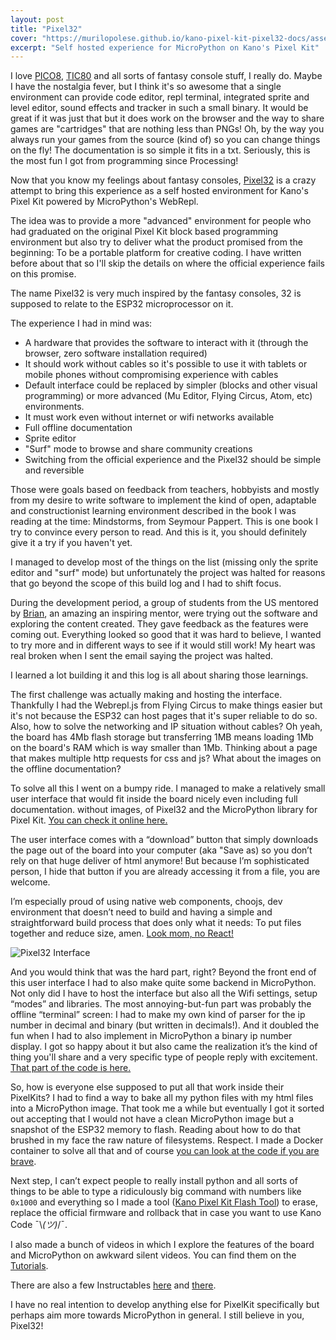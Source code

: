 ```yaml
---
layout: post
title: "Pixel32"
cover: "https://murilopolese.github.io/kano-pixel-kit-pixel32-docs/assets/pixel32_ui.png"
excerpt: "Self hosted experience for MicroPython on Kano's Pixel Kit"
---
```


I love [PICO8](https://www.lexaloffle.com/pico-8.php), [TIC80](https://tic.computer/) and all sorts of fantasy console stuff, I really do. Maybe I have the nostalgia fever, but I think it's so awesome that a single environment can provide code editor, repl terminal, integrated sprite and level editor, sound effects and tracker in such a small binary. It would be great if it was just that but it does work on the browser and the way to share games are "cartridges" that are nothing less than PNGs! Oh, by the way you always run your games from the source (kind of) so you can change things on the fly! The documentation is so simple it fits in a txt. Seriously, this is the most fun I got from programming since Processing!

Now that you know my feelings about fantasy consoles, [Pixel32](https://murilopolese.github.io/kano-pixel-kit-pixel32-docs/) is a crazy attempt to bring this experience as a self hosted environment for Kano's Pixel Kit powered by MicroPython's WebRepl.

The idea was to provide a more "advanced" environment for people who had graduated on the original Pixel Kit block based programming environment but also try to deliver what the product promised from the beginning: To be a portable platform for creative coding. I have written before about that so I'll skip the details on where the official experience fails on this promise.

The name Pixel32 is very much inspired by the fantasy consoles, 32 is supposed to relate to the ESP32 microprocessor on it.

The experience I had in mind was:

- A hardware that provides the software to interact with it (through the browser, zero software installation required)
- It should work without cables so it's possible to use it with tablets or mobile phones without compromising experience with cables
- Default interface could be replaced by simpler (blocks and other visual programming) or more advanced (Mu Editor, Flying Circus, Atom, etc) environments.
- It must work even without internet or wifi networks available
- Full offline documentation
- Sprite editor
- "Surf" mode to browse and share community creations
- Switching from the official experience and the Pixel32 should be simple and reversible

Those were goals based on feedback from teachers, hobbyists and mostly from my desire to write software to implement the kind of open, adaptable and constructionist learning environment described in the book I was reading at the time: Mindstorms, from Seymour Pappert. This is one book I try to convince every person to read. And this is it, you should definitely give it a try if you haven't yet.

I managed to develop most of the things on the list (missing only the sprite editor and "surf" mode) but unfortunately the project was halted for reasons that go beyond the scope of this build log and I had to shift focus.

During the development period, a group of students from the US mentored by [Brian](https://twitter.com/ProgresivTeachr), an amazing an inspiring mentor, were trying out the software and exploring the content created. They gave feedback as the features were coming out. Everything looked so good that it was hard to believe, I wanted to try more and in different ways to see if it would still work! My heart was real broken when I sent the email saying the project was halted.

I learned a lot building it and this log is all about sharing those learnings.

The first challenge was actually making and hosting the interface. Thankfully I had the Webrepl.js from Flying Circus to make things easier but it's not because the ESP32 can host pages that it's super reliable to do so. Also, how to solve the networking and IP situation without cables? Oh yeah, the board has 4Mb flash storage but transferring 1MB means loading 1Mb on the board's RAM which is way smaller than 1Mb. Thinking about a page that makes multiple http requests for css and js? What about the images on the offline documentation?

To solve all this I went on a bumpy ride. I managed to make a relatively small user interface that would fit inside the board nicely even including full documentation. without images, of Pixel32 and the MicroPython library for Pixel Kit. [You can check it online here.](https://murilopolese.github.io/kano-pixel-kit-pixel32-docs/live/)

The user interface comes with a “download” button that simply downloads the page out of the board into your computer (aka "Save as) so you don’t rely on that huge deliver of html anymore! But because I’m sophisticated person, I hide that button if you are already accessing it from a file, you are welcome.

I’m especially proud of using native web components, choojs, dev environment that doesn’t need to build and having a simple and straightforward build process that does only what it needs: To put files together and reduce size, amen. [Look mom, no React!](https://github.com/murilopolese/kano-pixel-kit-pixel32/tree/master/www)

![Pixel32 Interface](https://murilopolese.github.io/kano-pixel-kit-pixel32-docs/pixel32_ui.png)

And you would think that was the hard part, right? Beyond the front end of this user interface I had to also make quite some backend in MicroPython. Not only did I have to host the interface but also all the Wifi settings, setup “modes” and libraries. The most annoying-but-fun part was probably the offline “terminal” screen: I had to make my own kind of parser for the ip number in decimal and binary (but written in decimals!). And it doubled the fun when I had to also implement in MicroPython a binary ip number display. I got so happy about it but also came the realization it’s the kind of thing you'll share and a very specific type of people reply with excitement. [That part of the code is here.](https://github.com/murilopolese/kano-pixel-kit-pixel32/tree/master/python)

So, how is everyone else supposed to put all that work inside their PixelKits? I had to find a way to bake all my python files with my html files into a MicroPython image. That took me a while but eventually I got it sorted out accepting that I would not have a clean MicroPython image but a snapshot of the ESP32 memory to flash. Reading about how to do that brushed in my face the raw nature of filesystems. Respect. I made a Docker container to solve all that and of course [you can look at the code if you are brave](https://github.com/murilopolese/kano-pixel-kit-pixel32-docker-build).

Next step, I can’t expect people to really install python and all sorts of things to be able to type a ridiculously big command with numbers like `0x1000` and everything so I made a tool ([Kano Pixel Kit Flash Tool](https://github.com/murilopolese/kano-pixel-kit-flash-tool)) to erase, replace the official firmware and rollback that in case you want to use Kano Code ¯\\_(ツ)_/¯.

I also made a bunch of videos in which I explore the features of the board and MicroPython on awkward silent videos. You can find them on the [Tutorials](https://murilopolese.github.io/kano-pixel-kit-pixel32-docs/tutorials).

There are also a few Instructables [here](https://www.instructables.com/id/Flashing-MicroPython-on-Kano-Pixel-Kit/) and [there](https://www.instructables.com/id/Pixel-Kit-Running-MicroPython-First-Steps/).

I have no real intention to develop anything else for PixelKit specifically but perhaps aim more towards MicroPython in general. I still believe in you, Pixel32!
